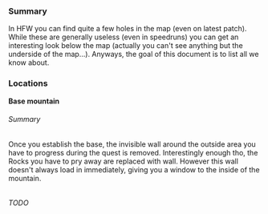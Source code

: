 ### Summary
In HFW you can find quite a few holes in the map (even on latest patch). While these are generally useless (even in speedruns) you can get an interesting look below the map (actually you can't see anything but the underside of the map...). Anyways, the goal of this document is to list all we know about.

### Locations
**Base mountain**
###### Summary
Once you establish the base, the invisible wall around the outside area you have to progress during the quest is removed. Interestingly enough tho, the Rocks you have to pry away are replaced with wall. However this wall doesn't always load in immediately, giving you a window to the inside of the mountain.
###### 



_TODO_